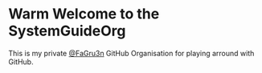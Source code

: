 # Warm Welcome to the SystemGuideOrg

This is my private [@FaGru3n](https://github.com/FaGru3n) GitHub Organisation for playing arround with GitHub.
